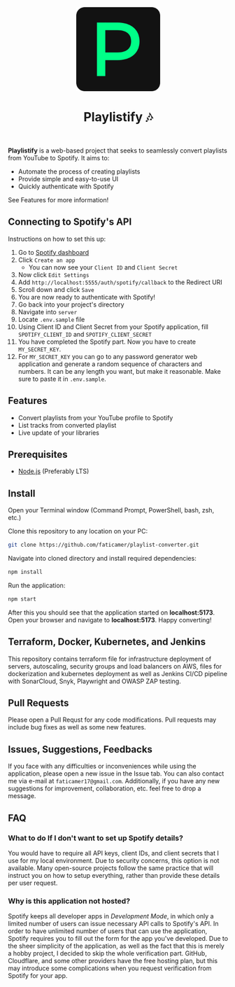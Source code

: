 <div align="center">
    <img src="./client/public/android-chrome-192x192.png">
    <h1>Playlistify 🎶</h1>
    <img src="https://img.shields.io/badge/license-Apache 2.0-red" alt="">
</div>

<b>Playlistify</b> is a web-based project that seeks to seamlessly convert playlists from YouTube to Spotify. It aims to:

- Automate the process of creating playlists
- Provide simple and easy-to-use UI
- Quickly authenticate with Spotify

See Features for more information!

Connecting to Spotify's API
---------------------------
Instructions on how to set this up:
1. Go to [Spotify dashboard](https://developer.spotify.com/dashboard)
1. Click `Create an app`
    - You can now see your `Client ID` and `Client Secret`
1. Now click `Edit Settings`
1. Add `http://localhost:5555/auth/spotify/callback` to the Redirect URI
1. Scroll down and click `Save`
1. You are now ready to authenticate with Spotify!
1. Go back into your project's directory
1. Navigate into `server`
1. Locate `.env.sample` file
1. Using Client ID and Client Secret from your Spotify application, fill `SPOTIFY_CLIENT_ID` and `SPOTIFY_CLIENT_SECRET`
1. You have completed the Spotify part. Now you have to create `MY_SECRET_KEY`.
1. For `MY_SECRET_KEY` you can go to any password generator web application and generate a random sequence of characters and numbers. It can be any length you want, but make it reasonable. Make sure to paste it in `.env.sample`.

Features
--------

- Convert playlists from your YouTube profile to Spotify
- List tracks from converted playlist
- Live update of your libraries

Prerequisites
-------------

- [Node.js](https://nodejs.org/en) (Preferably LTS)

Install
-------

Open your Terminal window (Command Prompt, PowerShell, bash, zsh, etc.)

Clone this repository to any location on your PC:
```bash
git clone https://github.com/faticamer/playlist-converter.git
```
Navigate into cloned directory and install required dependencies:
```bash
npm install
```
Run the application:
```bash
npm start
```
After this you should see that the application started on <b>localhost:5173</b>. Open your browser and navigate to 
<b>localhost:5173</b>. Happy converting!

Terraform, Docker, Kubernetes, and Jenkins
-------------
This repository contains terraform file for infrastructure deployment of servers, autoscaling, security groups and load balancers on AWS, files for dockerization and kubernetes deployment as well as Jenkins CI/CD pipeline with SonarCloud, Snyk, Playwright and OWASP ZAP testing.

Pull Requests
-------------
Please open a Pull Requst for any code modifications. Pull requests may include bug fixes as well as some new features.

Issues, Suggestions, Feedbacks
------------------------------
If you face with any difficulties or inconveniences while using the application, please open a new issue in the Issue tab. You can also contact me via e-mail at `faticamer17@gmail.com`. Additionally, if you have any new suggestions for improvement, collaboration, etc. feel free to drop a message.

## FAQ

### What to do If I don't want to set up Spotify details?

You would have to require all API keys, client IDs, and client secrets that I use for my local environment. Due to security concerns, this option is not available. Many open-source projects follow the same practice that will instruct you on how to setup everything, rather than provide these details per user request.

### Why is this application not hosted?

Spotify keeps all developer apps in *Development Mode*, in which only a limited number of users can issue necessary API calls to Spotify's API. In order to have unlimited number of users that can use the application, Spotify requires you to fill out the form for the app you've developed. Due to the sheer simplicity of the application, as well as the fact that this is merely a hobby project, I decided to skip the whole verification part. GitHub, Cloudflare, and some other providers have the free hosting plan, but this may introduce some complications when you request verification from Spotify for your app.
